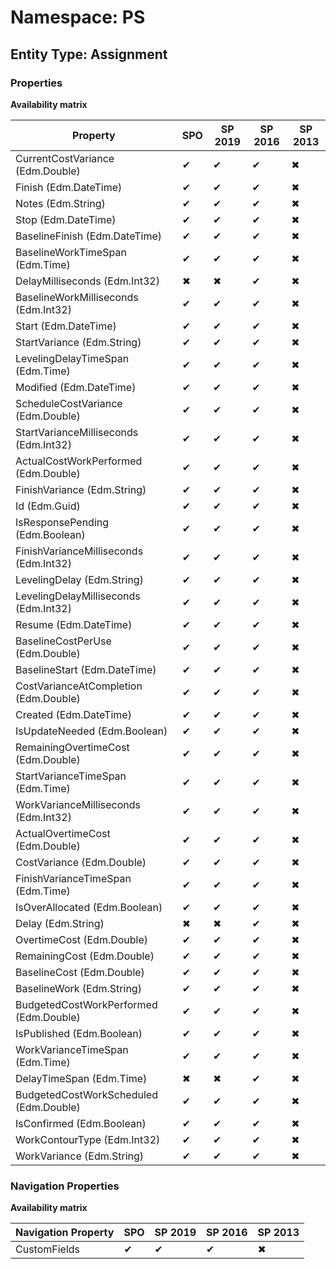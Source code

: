 # Namespace: PS
## Entity Type: Assignment

### Properties

**Availability matrix**

Property | SPO | SP 2019 | SP 2016 | SP 2013
----------|-----|---------|---------|--------
CurrentCostVariance (Edm.Double) | ✔ | ✔ | ✔ | ✖
Finish (Edm.DateTime) | ✔ | ✔ | ✔ | ✖
Notes (Edm.String) | ✔ | ✔ | ✔ | ✖
Stop (Edm.DateTime) | ✔ | ✔ | ✔ | ✖
BaselineFinish (Edm.DateTime) | ✔ | ✔ | ✔ | ✖
BaselineWorkTimeSpan (Edm.Time) | ✔ | ✔ | ✔ | ✖
DelayMilliseconds (Edm.Int32) | ✖ | ✖ | ✔ | ✖
BaselineWorkMilliseconds (Edm.Int32) | ✔ | ✔ | ✔ | ✖
Start (Edm.DateTime) | ✔ | ✔ | ✔ | ✖
StartVariance (Edm.String) | ✔ | ✔ | ✔ | ✖
LevelingDelayTimeSpan (Edm.Time) | ✔ | ✔ | ✔ | ✖
Modified (Edm.DateTime) | ✔ | ✔ | ✔ | ✖
ScheduleCostVariance (Edm.Double) | ✔ | ✔ | ✔ | ✖
StartVarianceMilliseconds (Edm.Int32) | ✔ | ✔ | ✔ | ✖
ActualCostWorkPerformed (Edm.Double) | ✔ | ✔ | ✔ | ✖
FinishVariance (Edm.String) | ✔ | ✔ | ✔ | ✖
Id (Edm.Guid) | ✔ | ✔ | ✔ | ✖
IsResponsePending (Edm.Boolean) | ✔ | ✔ | ✔ | ✖
FinishVarianceMilliseconds (Edm.Int32) | ✔ | ✔ | ✔ | ✖
LevelingDelay (Edm.String) | ✔ | ✔ | ✔ | ✖
LevelingDelayMilliseconds (Edm.Int32) | ✔ | ✔ | ✔ | ✖
Resume (Edm.DateTime) | ✔ | ✔ | ✔ | ✖
BaselineCostPerUse (Edm.Double) | ✔ | ✔ | ✔ | ✖
BaselineStart (Edm.DateTime) | ✔ | ✔ | ✔ | ✖
CostVarianceAtCompletion (Edm.Double) | ✔ | ✔ | ✔ | ✖
Created (Edm.DateTime) | ✔ | ✔ | ✔ | ✖
IsUpdateNeeded (Edm.Boolean) | ✔ | ✔ | ✔ | ✖
RemainingOvertimeCost (Edm.Double) | ✔ | ✔ | ✔ | ✖
StartVarianceTimeSpan (Edm.Time) | ✔ | ✔ | ✔ | ✖
WorkVarianceMilliseconds (Edm.Int32) | ✔ | ✔ | ✔ | ✖
ActualOvertimeCost (Edm.Double) | ✔ | ✔ | ✔ | ✖
CostVariance (Edm.Double) | ✔ | ✔ | ✔ | ✖
FinishVarianceTimeSpan (Edm.Time) | ✔ | ✔ | ✔ | ✖
IsOverAllocated (Edm.Boolean) | ✔ | ✔ | ✔ | ✖
Delay (Edm.String) | ✖ | ✖ | ✔ | ✖
OvertimeCost (Edm.Double) | ✔ | ✔ | ✔ | ✖
RemainingCost (Edm.Double) | ✔ | ✔ | ✔ | ✖
BaselineCost (Edm.Double) | ✔ | ✔ | ✔ | ✖
BaselineWork (Edm.String) | ✔ | ✔ | ✔ | ✖
BudgetedCostWorkPerformed (Edm.Double) | ✔ | ✔ | ✔ | ✖
IsPublished (Edm.Boolean) | ✔ | ✔ | ✔ | ✖
WorkVarianceTimeSpan (Edm.Time) | ✔ | ✔ | ✔ | ✖
DelayTimeSpan (Edm.Time) | ✖ | ✖ | ✔ | ✖
BudgetedCostWorkScheduled (Edm.Double) | ✔ | ✔ | ✔ | ✖
IsConfirmed (Edm.Boolean) | ✔ | ✔ | ✔ | ✖
WorkContourType (Edm.Int32) | ✔ | ✔ | ✔ | ✖
WorkVariance (Edm.String) | ✔ | ✔ | ✔ | ✖

### Navigation Properties

**Availability matrix**

Navigation Property | SPO | SP 2019 | SP 2016 | SP 2013
----------|-----|---------|---------|--------
CustomFields | ✔ | ✔ | ✔ | ✖
